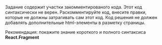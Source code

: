 Задание содержит участки закомментированого кода. Этот код синтаксически не верен.
Раскомментируйте код, внесите правки, которые не должны затрагивать сам этот код.
Код решения не должен добавлять дополнительные html-элементы в разметку страницы.

Рекомендация: покажите знание короткого и полного синтаксиса **React.Fragment**
